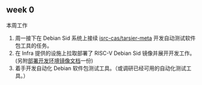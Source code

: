 ## week 0

本周工作

1. 周一接下在 Debian Sid 系统上接续 [isrc-cas/tarsier-meta](https://github.com/isrc-cas/tarsier-meta/blob/main/report/info.md) 开发自动测试软件包工具的任务。
2. 在 Infra 提供的设施上拉取部署了 RISC-V Debian Sid 镜像并展开开发工作。(另附[部署开发环境镜像文档](https://github.com/255doesnotexist/PLCT-Works/blob/main/outputs/month0/week1/qemu_debian_riscv64.md)一份)
3. 着手开发自动化 Debian 软件包测试工具。（或调研已经可用的自动化测试工具。）